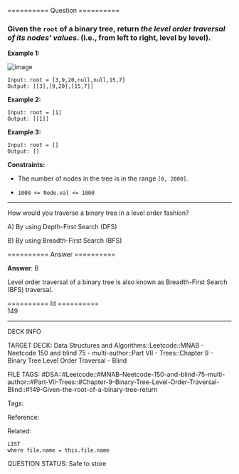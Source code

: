 ========== Question ==========  

### Given the `root` of a binary tree, return _the level order traversal of its nodes' values_. (i.e., from left to right, level by level).

**Example 1:**

![image](https://imagedelivery.net/CLfkmk9Wzy8_9HRyug4EVA/e9bf9a5e-fd98-48e2-0967-a1d246f32100/public)

```
Input: root = [3,9,20,null,null,15,7]
Output: [[3],[9,20],[15,7]]
```

**Example 2:**

```
Input: root = [1]
Output: [[1]]
```

**Example 3:**

```
Input: root = []
Output: []
```

**Constraints:**

-   The number of nodes in the tree is in the range `[0, 2000]`.

-   `1000 <= Node.val <= 1000`

---

How would you traverse a binary tree in a level order fashion?

A) By using Depth-First Search (DFS)

B) By using Breadth-First Search (BFS)  

========== Answer ==========  

**Answer**: B

Level order traversal of a binary tree is also known as Breadth-First Search (BFS) traversal.

========== Id ==========  
149

---

DECK INFO

TARGET DECK: Data Structures and Algorithms::Leetcode::MNAB - Neetcode 150 and blind 75 - multi-author::Part VII - Trees::Chapter 9 - Binary Tree Level Order Traversal - Blind

FILE TAGS: #DSA::#Leetcode::#MNAB-Neetcode-150-and-blind-75-multi-author::#Part-VII-Trees::#Chapter-9-Binary-Tree-Level-Order-Traversal-Blind::#149-Given-the-root-of-a-binary-tree-return

Tags:

Reference:

Related:

```dataview
LIST
where file.name = this.file.name
```
QUESTION STATUS: Safe to store
